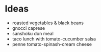 # Ideas

* roasted vegetables & black beans
* gnocci caprese
* sanshoku don meal
* taco lunch with tomato-cucumber salsa
* penne tomato-spinash-cream cheese